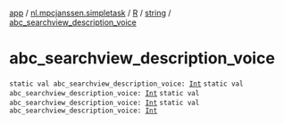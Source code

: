 [app](../../../index.md) / [nl.mpcjanssen.simpletask](../../index.md) / [R](../index.md) / [string](index.md) / [abc_searchview_description_voice](.)

# abc_searchview_description_voice

`static val abc_searchview_description_voice: `[`Int`](https://kotlinlang.org/api/latest/jvm/stdlib/kotlin/-int/index.html)
`static val abc_searchview_description_voice: `[`Int`](https://kotlinlang.org/api/latest/jvm/stdlib/kotlin/-int/index.html)
`static val abc_searchview_description_voice: `[`Int`](https://kotlinlang.org/api/latest/jvm/stdlib/kotlin/-int/index.html)
`static val abc_searchview_description_voice: `[`Int`](https://kotlinlang.org/api/latest/jvm/stdlib/kotlin/-int/index.html)